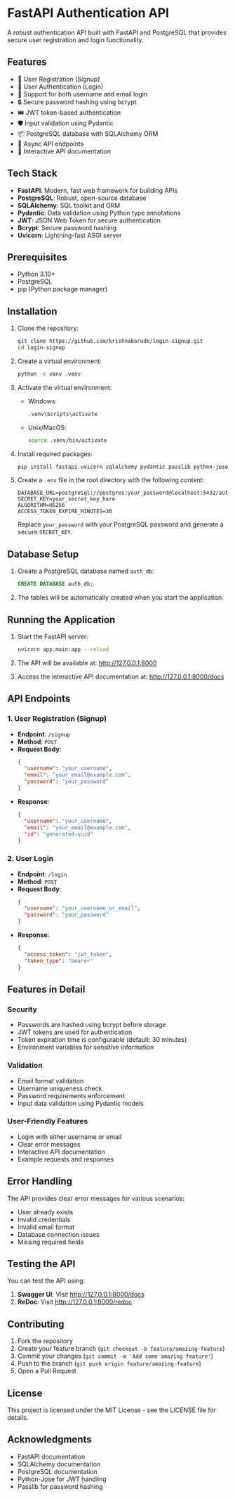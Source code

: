 # FastAPI Authentication API

A robust authentication API built with FastAPI and PostgreSQL that provides secure user registration and login functionality.

## Features

- 🔐 User Registration (Signup)
- 🔑 User Authentication (Login)
- 📧 Support for both username and email login
- 🔒 Secure password hashing using bcrypt
- 🎟️ JWT token-based authentication
- 🛡️ Input validation using Pydantic
- 📦 PostgreSQL database with SQLAlchemy ORM
- 🚀 Async API endpoints
- 📝 Interactive API documentation

## Tech Stack

- **FastAPI**: Modern, fast web framework for building APIs
- **PostgreSQL**: Robust, open-source database
- **SQLAlchemy**: SQL toolkit and ORM
- **Pydantic**: Data validation using Python type annotations
- **JWT**: JSON Web Token for secure authentication
- **Bcrypt**: Secure password hashing
- **Uvicorn**: Lightning-fast ASGI server

## Prerequisites

- Python 3.10+
- PostgreSQL
- pip (Python package manager)

## Installation

1. Clone the repository:
   ```bash
   git clone https://github.com/krishnaborude/login-signup.git
   cd login-signup
   ```

2. Create a virtual environment:
   ```bash
   python -m venv .venv
   ```

3. Activate the virtual environment:
   - Windows:
     ```bash
     .venv\Scripts\activate
     ```
   - Unix/MacOS:
     ```bash
     source .venv/bin/activate
     ```

4. Install required packages:
   ```bash
   pip install fastapi uvicorn sqlalchemy pydantic passlib python-jose python-multipart psycopg2-binary python-dotenv bcrypt email-validator requests
   ```

5. Create a `.env` file in the root directory with the following content:
   ```env
   DATABASE_URL=postgresql://postgres:your_password@localhost:5432/auth_db
   SECRET_KEY=your_secret_key_here
   ALGORITHM=HS256
   ACCESS_TOKEN_EXPIRE_MINUTES=30
   ```
   Replace `your_password` with your PostgreSQL password and generate a secure `SECRET_KEY`.

## Database Setup

1. Create a PostgreSQL database named `auth_db`:
   ```sql
   CREATE DATABASE auth_db;
   ```

2. The tables will be automatically created when you start the application.

## Running the Application

1. Start the FastAPI server:
   ```bash
   uvicorn app.main:app --reload
   ```

2. The API will be available at: http://127.0.0.1:8000

3. Access the interactive API documentation at: http://127.0.0.1:8000/docs

## API Endpoints

### 1. User Registration (Signup)
- **Endpoint**: `/signup`
- **Method**: `POST`
- **Request Body**:
  ```json
  {
    "username": "your_username",
    "email": "your_email@example.com",
    "password": "your_password"
  }
  ```
- **Response**:
  ```json
  {
    "username": "your_username",
    "email": "your_email@example.com",
    "id": "generated-uuid"
  }
  ```

### 2. User Login
- **Endpoint**: `/login`
- **Method**: `POST`
- **Request Body**:
  ```json
  {
    "username": "your_username_or_email",
    "password": "your_password"
  }
  ```
- **Response**:
  ```json
  {
    "access_token": "jwt_token",
    "token_type": "bearer"
  }
  ```

## Features in Detail

### Security
- Passwords are hashed using bcrypt before storage
- JWT tokens are used for authentication
- Token expiration time is configurable (default: 30 minutes)
- Environment variables for sensitive information

### Validation
- Email format validation
- Username uniqueness check
- Password requirements enforcement
- Input data validation using Pydantic models

### User-Friendly Features
- Login with either username or email
- Clear error messages
- Interactive API documentation
- Example requests and responses

## Error Handling

The API provides clear error messages for various scenarios:
- User already exists
- Invalid credentials
- Invalid email format
- Database connection issues
- Missing required fields

## Testing the API

You can test the API using:

1. **Swagger UI**: Visit http://127.0.0.1:8000/docs
2. **ReDoc**: Visit http://127.0.0.1:8000/redoc


## Contributing

1. Fork the repository
2. Create your feature branch (`git checkout -b feature/amazing-feature`)
3. Commit your changes (`git commit -m 'Add some amazing feature'`)
4. Push to the branch (`git push origin feature/amazing-feature`)
5. Open a Pull Request

## License

This project is licensed under the MIT License - see the LICENSE file for details.

## Acknowledgments

- FastAPI documentation
- SQLAlchemy documentation
- PostgreSQL documentation
- Python-Jose for JWT handling
- Passlib for password hashing
